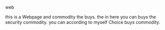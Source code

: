 web

this is a Webpage and commodity the buys.
the in here you can buys the security commodity.
you can according to myself Choice buys commodity.
